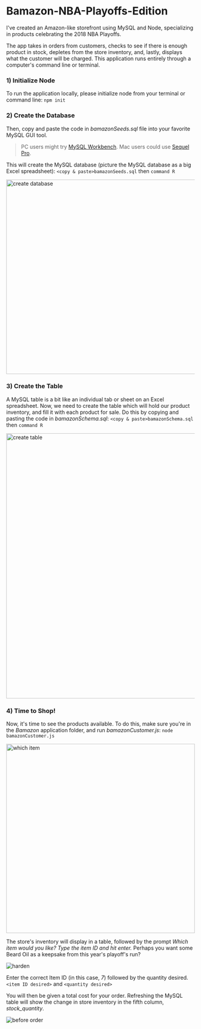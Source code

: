 # Bamazon-NBA-Playoffs-Edition
I've created an Amazon-like storefront using MySQL and Node, specializing in products celebrating the 2018 NBA Playoffs. 

The app takes in orders from customers, checks to see if there is enough product in stock, depletes from the store inventory, and, lastly, displays what the customer will be charged. This application runs entirely through a computer's command line or terminal.

### 1) Initialize Node
To run the application locally, please initialize node from your terminal or command line: `npm init`

### 2) Create the Database
Then, copy and paste the code in _bamazonSeeds.sql_ file into your favorite MySQL GUI tool.

> PC users might try [MySQL Workbench](https://www.mysql.com/products/workbench/).
> Mac users could use [Sequel Pro](https://www.sequelpro.com/).

This will create the MySQL database (picture the MySQL database as a big Excel spreadsheet): `<copy & paste>bamazonSeeds.sql` then `command R`

<img width="518" alt="create database" src="https://user-images.githubusercontent.com/34424478/40072125-d06be416-5840-11e8-8f73-feb9b3d54d9c.png">

### 3) Create the Table
A MySQL table is a bit like an individual tab or sheet on an Excel spreadsheet. Now, we need to create the table which will hold our product inventory, and fill it with each product for sale. Do this by copying and pasting the code in _bamazonSchema.sql_: `<copy & paste>bamazonSchema.sql` then `command R`

<img width="706" alt="create table" src="https://user-images.githubusercontent.com/34424478/40072126-d0790114-5840-11e8-991e-25a04f414085.png">

### 4) Time to Shop!
Now, it's time to see the products available. To do this, make sure you're in the _Bamazon_ application folder, and run _bamazonCustomer.js_: `node bamazonCustomer.js`

<img width="504" alt="which item" src="https://user-images.githubusercontent.com/34424478/40072132-d0c00046-5840-11e8-8187-e8f510d20e41.png">

The store's inventory will display in a table, followed by the prompt _Which item would you like? Type the item ID and hit enter._ Perhaps you want some Beard Oil as a keepsake from this year's playoff's run? 

![harden](https://user-images.githubusercontent.com/34424478/40072127-d082549e-5840-11e8-819b-2980720fd567.jpg)

Enter the correct Item ID (in this case, _7_) followed by the quantity desired. `<item ID desired>` and `<quantity desired>`

You will then be given a total cost for your order. Refreshing the MySQL table will show the change in store inventory in the fifth column, _stock_quantity_. 

![before order](https://user-images.githubusercontent.com/34424478/40072124-d0601f00-5840-11e8-9131-d594b655c12a.jpg)




